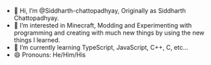 - 👋 Hi, I’m @Siddharth-chattopadhyay, Originally as Siddharth Chattopadhyay.
- 👀 I’m interested in Minecraft, Modding and Experimenting with programming and creating with much new things by using the new things I learned.
- 🌱 I’m currently learning TypeScript, JavaScript, C++, C, etc... 
- 😄 Pronouns: He/Him/His

